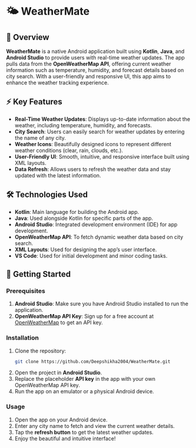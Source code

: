 
# 🌤️ **WeatherMate**

## 📱 **Overview**
**WeatherMate** is a native Android application built using **Kotlin**, **Java**, and **Android Studio** to provide users with real-time weather updates. The app pulls data from the **OpenWeatherMap API**, offering current weather information such as temperature, humidity, and forecast details based on city search. With a user-friendly and responsive UI, this app aims to enhance the weather tracking experience.

## ⚡ **Key Features**
- **Real-Time Weather Updates**: Displays up-to-date information about the weather, including temperature, humidity, and forecasts.
- **City Search**: Users can easily search for weather updates by entering the name of any city.
- **Weather Icons**: Beautifully designed icons to represent different weather conditions (clear, rain, clouds, etc.).
- **User-Friendly UI**: Smooth, intuitive, and responsive interface built using XML layouts.
- **Data Refresh**: Allows users to refresh the weather data and stay updated with the latest information.

## 🛠️ **Technologies Used**
- **Kotlin**: Main language for building the Android app.
- **Java**: Used alongside Kotlin for specific parts of the app.
- **Android Studio**: Integrated development environment (IDE) for app development.
- **OpenWeatherMap API**: To fetch dynamic weather data based on city search.
- **XML Layouts**: Used for designing the app’s user interface.
- **VS Code**: Used for initial development and minor coding tasks.

## 🚀 **Getting Started**

### Prerequisites
1. **Android Studio**: Make sure you have Android Studio installed to run the application.
2. **OpenWeatherMap API Key**: Sign up for a free account at [OpenWeatherMap](https://openweathermap.org/api) to get an API key.

### Installation
1. Clone the repository:
   ```bash
   git clone https://github.com/Deepshikha2004/WeatherMate.git
   ```
2. Open the project in **Android Studio**.
3. Replace the placeholder **API key** in the app with your own OpenWeatherMap API key.
4. Run the app on an emulator or a physical Android device.

### Usage
1. Open the app on your Android device.
2. Enter any city name to fetch and view the current weather details.
3. Tap the **refresh button** to get the latest weather updates.
4. Enjoy the beautiful and intuitive interface!


